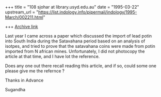 +++
title = "108 sjohar at library.usyd.edu.au"
date = "1995-03-22"
upstream_url = "https://list.indology.info/pipermail/indology/1995-March/002211.html"

+++
[Archive link](https://list.indology.info/pipermail/indology/1995-March/002211.html)

Last year I came across a paper which discussed the import of lead potin
into South India during the Satavahana period based on an analysis of
isotpes, and tried to prove that the satavahana coins were made from potin
imported from N african mines. Unfortunately, I did not photocopy the
article at that time, and I have lot the reference.

Does any one out there recall reading this article, and if so, could some
one please give me the refernce ?

Thanks in Advance


Sugandha






